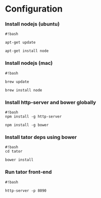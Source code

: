 # Configuration #

### Install nodejs (ubuntu) ###

```
#!bash

apt-get update 

apt-get install node

```
### Install nodejs (mac) ###
```
#!bash

brew update

brew install node

```

### Install http-server and bower globally ###
```
#!bash
npm install -g http-server

npm install -g bower

```

### Install tator deps using bower ###

```
#!bash
cd tator

bower install
```
### Run tator front-end ###

```
#!bash

http-server -p 8090
```
